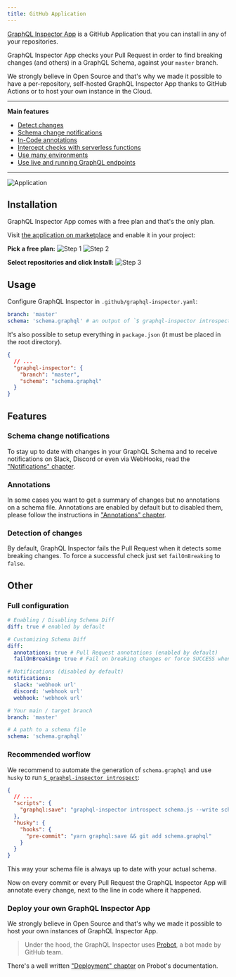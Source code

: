 ```yaml
---
title: GitHub Application
---
```


[GraphQL Inspector App](https://github.com/apps/graphql-inspector) is a GitHub Application that you can install in any of your repositories.

GraphQL Inspector App checks your Pull Request in order to find breaking changes (and others) in a GraphQL Schema, against your `master` branch.

We strongly believe in Open Source and that's why we made it possible to have a per-repository, self-hosted GraphQL Inspector App thanks to GitHub Actions or to host your own instance in the Cloud.

---

**Main features**

- [Detect changes](#detection-of-changes)
- [Schema change notifications](#schema-change-notifications)
- [In-Code annotations](#annotations)
- [Intercept checks with serverless functions](../recipes/intercept.md)
- [Use many environments](../recipes/environments.md)
- [Use live and running GraphQL endpoints](../recipes/endpoints.md)

---

![Application](/img/github/app-action.jpg)

## Installation

GraphQL Inspector App comes with a free plan and that's the only plan.

Visit [the application on marketplace](https://github.com/marketplace/graphql-inspector) and enable it in your project:

**Pick a free plan:**
![Step 1](/img/github/app-setup-plan.jpg)
![Step 2](/img/github/app-install.jpg)

**Select repositories and click Install:**
![Step 3](/img/github/app-repositories.jpg)

## Usage

Configure GraphQL Inspector in `.github/graphql-inspector.yaml`:

```yaml
branch: 'master'
schema: 'schema.graphql' # an output of `$ graphql-inspector introspect ...`
```

It's also possible to setup everything in `package.json` (it must be placed in the root directory).

```json
{
  // ...
  "graphql-inspector": {
    "branch": "master",
    "schema": "schema.graphql"
  }
}
```

## Features

### Schema change notifications

To stay up to date with changes in your GraphQL Schema and to receive notifications on Slack, Discord or even via WebHooks, read the ["Notifications" chapter](../essentials/notifications.md).

### Annotations

In some cases you want to get a summary of changes but no annotations on a schema file. Annotations are enabled by default but to disabled them, please follow the instructions in ["Annotations" chapter](../recipes/annotations.md).

### Detection of changes

By default, GraphQL Inspector fails the Pull Request when it detects some breaking changes. To force a successful check just set `failOnBreaking` to `false`.

## Other

### Full configuration

```yaml
# Enabling / Disabling Schema Diff
diff: true # enabled by default

# Customizing Schema Diff
diff: 
  annotations: true # Pull Request annotations (enabled by default)
  failOnBreaking: true # Fail on breaking changes or force SUCCESS when disabled (enabled by default)

# Notifications (disabled by default)
notifications:
  slack: 'webhook url'
  discord: 'webhook url'
  webhook: 'webhook url'

# Your main / target branch
branch: 'master'

# A path to a schema file
schema: 'schema.graphql'
```


### Recommended worflow

We recommend to automate the generation of `schema.graphql` and use `husky` to run [`$ graphql-inspector introspect`](../essentials/introspect.md):

```json
{
  // ...
  "scripts": {
    "graphql:save": "graphql-inspector introspect schema.js --write schema.graphql"
  },
  "husky": {
    "hooks": {
      "pre-commit": "yarn graphql:save && git add schema.graphql"
    }
  }
}
```

This way your schema file is always up to date with your actual schema.

Now on every commit or every Pull Request the GraphQL Inspector App will annotate every change, next to the line in code where it happened.

### Deploy your own GraphQL Inspector App

We strongly believe in Open Source and that's why we made it possible to host your own instances of GraphQL Inspector App.

> Under the hood, the GraphQL Inspector uses [Probot](https://probot.github.io), a bot made by GitHub team.

There's a well written ["Deployment" chapter](https://probot.github.io/docs/deployment/) on Probot's documentation.
